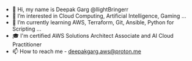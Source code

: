 - 👋 Hi, my name is Deepak Garg @llightBringerr
- 👀 I’m interested in Cloud Computing, Artificial Intelligence, Gaming ...
- 🌱 I’m currently learning AWS, Terraform, Git, Ansible, Python for Scripting ...
- 🎓 I'm certified AWS Solutions Architect Associate and AI Cloud Practitioner
- 📫 How to reach me - deepakgarg.aws@proton.me

<!---
llightBringerr/llightBringerr is a ✨ special ✨ repository because its `README.md` (this file) appears on your GitHub profile.
You can click the Preview link to take a look at your changes.
--->
